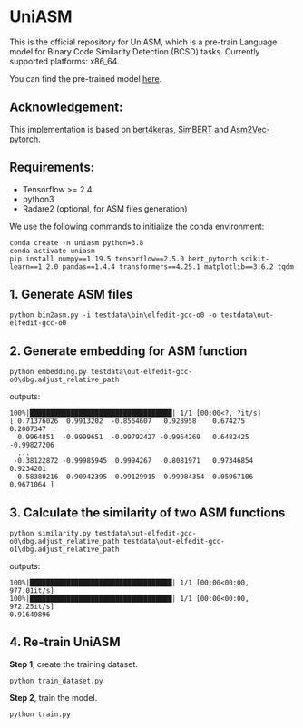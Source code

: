 # UniASM

This is the official repository for UniASM, which is a pre-train Language model for Binary Code Similarity Detection (BCSD) tasks. Currently supported platforms: x86_64.

You can find the pre-trained model [here](https://github.com/gym07/UniASM/releases/download/v1.0/uniasm_base.h5). 



## Acknowledgement:

This implementation is based on [bert4keras](https://github.com/bojone/bert4keras), [SimBERT](https://github.com/ZhuiyiTechnology/simbert) and [Asm2Vec-pytorch](https://github.com/oalieno/asm2vec-pytorch).



## Requirements:

- Tensorflow >= 2.4
- python3
- Radare2 (optional, for ASM files generation)



We use the following commands to initialize the conda environment:

```
conda create -n uniasm python=3.8
conda activate uniasm
pip install numpy==1.19.5 tensorflow==2.5.0 bert_pytorch scikit-learn==1.2.0 pandas==1.4.4 transformers==4.25.1 matplotlib==3.6.2 tqdm
```



## 1. Generate ASM files

```
python bin2asm.py -i testdata\bin\elfedit-gcc-o0 -o testdata\out-elfedit-gcc-o0
```



## 2. Generate embedding for ASM function

```
python embedding.py testdata\out-elfedit-gcc-o0\dbg.adjust_relative_path
```

outputs:

```
100%|███████████████████████████████████| 1/1 [00:00<?, ?it/s]
[ 0.71376026  0.9913202  -0.8564607   0.928958    0.674275    0.2007347
  0.9964851  -0.9999651  -0.99792427 -0.9964269   0.6482425  -0.99827206
  ...
 -0.38122872 -0.99985945  0.9994267   0.8081971   0.97346854  0.9234201
 -0.58380216  0.90942395  0.99129915 -0.99984354 -0.05967106  0.9671064 ]
```



## 3. Calculate the similarity of two ASM functions

```
python similarity.py testdata\out-elfedit-gcc-o0\dbg.adjust_relative_path testdata\out-elfedit-gcc-o1\dbg.adjust_relative_path
```

outputs:

```
100%|███████████████████████████████████| 1/1 [00:00<00:00, 977.01it/s]
100%|███████████████████████████████████| 1/1 [00:00<00:00, 972.25it/s]
0.91649896
```



## 4. Re-train UniASM

**Step 1**, create the training dataset.

```
python train_dataset.py
```



**Step 2**, train the model.

```
python train.py
```

